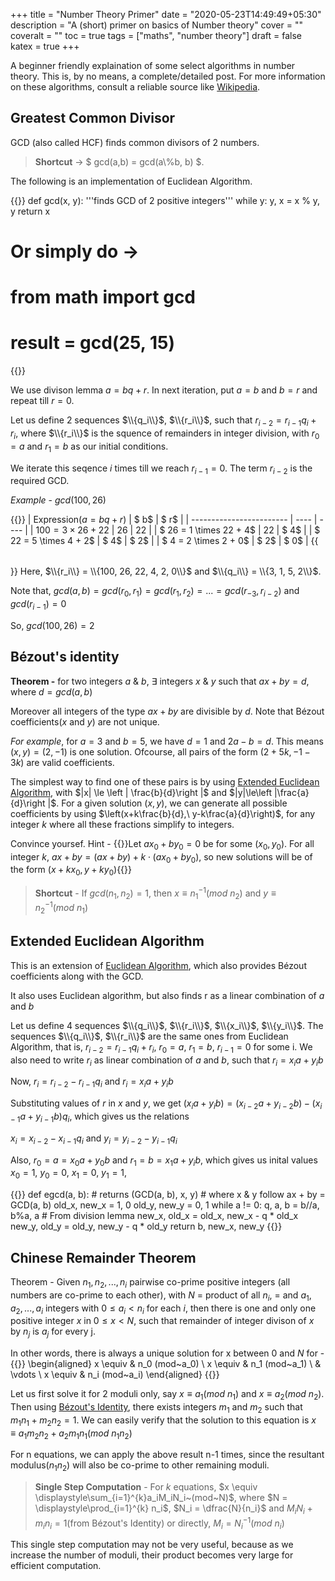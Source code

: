 +++
title = "Number Theory Primer"
date = "2020-05-23T14:49:49+05:30"
description = "A (short) primer on basics of Number theory"
cover = ""
coveralt = ""
toc = true
tags = ["maths", "number theory"]
draft = false
katex = true
+++

A beginner friendly explaination of some select algorithms in number theory.
This is, by no means, a complete/detailed post.
For more information on these algorithms, consult a reliable source like [Wikipedia](https://www.wikipedia.org).

## Greatest Common Divisor

GCD (also called HCF) finds common divisors of 2 numbers. 

> **Shortcut** -> $ gcd(a,b) = gcd(a\\%b, b) $.

The following is an implementation of Euclidean Algorithm.

{{<prismjs lang="python">}}
def gcd(x, y):
	'''finds GCD of 2 positive integers'''
	while y:
		y, x =  x % y, y
	return x
# Or simply do ->
# from math import gcd
# result = gcd(25, 15)
{{</prismjs>}}

We use divison lemma $a = bq+r$.
In next iteration, put $a = b$ and $b = r$ and repeat till $r = 0$.

Let us define 2 sequences $\\{q_i\\}$, $\\{r_i\\}$,
such that $r_{i-2} = r_{i-1}q_{i}+r_i$,
where $\\{r_i\\}$ is the squence of remainders in integer division,
with $r_{0}=a$ and $r_{1}=b$ as our initial conditions.

We iterate this seqence $i$ times till we reach $r_{i-1} = 0$.
The term $r_{i-2}$ is the required GCD.

*Example* - $gcd(100, 26)$

{{<table class="1" width="80%,10%,10%">}}
| Expression($a=bq+r$)     | $ b$ | $ r$ |
| ------------------------ | ---- | ---- |
| $100 = 3 \times 26 + 22$ | $26$ | $22$ |
| $ 26 = 1 \times 22 +  4$ | $22$ | $ 4$ |
| $ 22 = 5 \times  4 +  2$ | $ 4$ | $ 2$ |
| $  4 = 2 \times  2 +  0$ | $ 2$ | $ 0$ |
{{</table>}}
Here, $\\{r_i\\} = \\{100, 26, 22, 4, 2, 0\\}$ and $\\{q_i\\} = \\{3, 1, 5, 2\\}$.

Note that, $gcd(a,b) = gcd(r_0,r_1) = gcd(r_1,r_2) = ... = gcd(r_{-3},r_{i-2})$ and $gcd(r_{i-1}) = 0$

So, $gcd(100, 26) = 2$

## B&eacute;zout's identity

**Theorem -** for two integers $a$ & $b$, $\exists$ integers $x$ & $y$ such that $ax+by=d$,
where $d=gcd(a,b)$

Moreover all integers of the type $ax+by$ are divisible by $d$.
Note that B&eacute;zout coefficients($x$ and $y$) are not unique.

*For example*, for $a=3$ and $b=5$, we have $d=1$ and $2a-b=d$.
This means $(x, y)=(2,-1)$ is one solution.
Ofcourse, all pairs of the form $(2+5k,-1-3k)$ are valid coefficients.

The simplest way to find one of these pairs is by using [Extended Euclidean Algorithm](#extended-euclidean-algorithm),
with $|x| \le \left | \frac{b}{d}\right |$ and $|y|\le\left |\frac{a}{d}\right |$.
For a given solution $(x,y)$, we can generate all possible coefficients by using $\left(x+k\frac{b}{d},\ y-k\frac{a}{d}\right)$,
for any integer $k$ where all these fractions simplify to integers.

Convince yoursef.
Hint - {{<spoiler>}}Let $ax_0+by_0=0$ be for some $(x_0,y_0)$.
For all integer $k$, $ax+by = (ax+by)+k\cdot(ax_0+by_0)$, so new solutions will be of the form $(x+kx_0,y+ky_0)${{</spoiler>}}

> **Shortcut** - If $gcd(n_1,n_2) = 1$, then $x \equiv n_{1}^{-1} (mod~n_2)$ and $y \equiv n_{2}^{-1} (mod~n_1)$

## Extended Euclidean Algorithm

This is an extension of [Euclidean Algorithm](#greatest-common-divisor),
which also provides B&eacute;zout coefficients along with the GCD.

It also uses Euclidean algorithm, but also finds r as a linear combination of $a$ and $b$

Let us define 4 sequences $\\{q_i\\}$, $\\{r_i\\}$, $\\{x_i\\}$, $\\{y_i\\}$.
The sequences $\\{q_i\\}$, $\\{r_i\\}$ are the same ones from Euclidean Algorithm,
that is, $r_{i-2} = r_{i-1}q_{i}+r_i$, $r_0=a$, $r_1=b$, $r_{i-1} = 0$ for some i.
We also need to write $r_i$ as linear combination of $a$ and $b$, such that $r_i = x_ia+y_ib$

Now, $r_i = r_{i-2}-r_{i-1}q_i$ and $r_i = x_ia+y_ib$

Substituting values of $r$ in $x$ and $y$, we get
$(x_ia+y_ib) = (x_{i-2}a+y_{i-2}b) - (x_{i-1}a+y_{i-1}b)q_i$,
which gives us the relations

$x_i = x_{i-2} - x_{i-1}q_i$ and $y_i = y_{i-2} - y_{i-1}q_i$

Also, $r_0 = a = x_0a+y_0b$ and $r_1 = b = x_1a+y_ib$,
which gives us inital values $x_0=1$, $y_0=0$, $x_1=0$, $y_1=1$,

{{<prismjs lang="python">}}
def egcd(a, b):
	# returns (GCD(a, b), x, y)
	# where x & y follow ax + by = GCD(a, b)
	old_x, new_x = 1, 0
	old_y, new_y = 0, 1
	while a != 0:
		q, a, b = b//a, b%a, a # From division lemma
		new_x, old_x = old_x, new_x - q * old_x
		new_y, old_y = old_y, new_y - q * old_y
	return b, new_x, new_y
{{</prismjs>}}

## Chinese Remainder Theorem

Theorem - Given $n_1, n_2, ... , n_i$ pairwise co-prime positive integers
(all numbers are co-prime to each other),
with $N$ = product of all $n_i$, =
and $a_1, a_2, ... , a_i$ integers with $0 \le a_i \lt n_i$ for each $i$,
then there is one and only one positive integer $x$ in $0 \le x \lt N$,
such that remainder of integer divison of $x$ by $n_j$ is $a_j$ for every j.

In other words, there is always a unique solution for x between $0$ and $N$ for -
{{<tex display>}}
\begin{aligned}
	x \equiv & n_0 (mod~a_0) \\
	x \equiv & n_1 (mod~a_1) \\
	         & \vdots \\
	x \equiv & n_i (mod~a_i)
\end{aligned}
{{</tex>}}


Let us first solve it for 2 moduli only,
say $x \equiv a_1 (mod~n_1)$ and $x \equiv a_2 (mod~n_2)$.
Then using [B&eacute;zout's Identity](#b&eacute;zouts-identity),
there exists integers $m_1$ and $m_2$ such that $m_1n_1 + m_2n_2 = 1$.
We can easily verify that the solution to this equation is $x \equiv a_1m_2n_2+a_2m_1n_1 (mod~n_1n_2)$

For n equations, we can apply the above result n-1 times,
since the resultant modulus($n_1n_2$) will also be co-prime to other remaining moduli.

> **Single Step Computation** - For $k$ equations, $x \equiv \displaystyle\sum_{i=1}^{k}a_iM_iN_i~(mod~N)$, where $N = \displaystyle\prod_{i=1}^{k} n_i$, $N_i = \dfrac{N}{n_i}$ and $M_iN_i + m_in_i = 1$(from B&eacute;zout's Identity) or directly, $M_i = N_i^{-1} (mod~n_i)$

This single step computation may not be very useful, because as we increase the number of moduli, their product becomes very large for efficient computation.